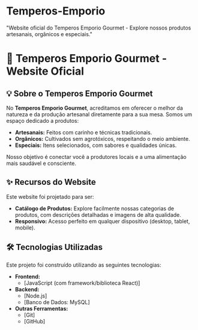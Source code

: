 # Temperos-Emporio
"Website oficial do Temperos Emporio Gourmet - Explore nossos produtos artesanais, orgânicos e especiais."

# 🌿 Temperos Emporio Gourmet - Website Oficial

## 💡 Sobre o Temperos Emporio Gourmet

No **Temperos Emporio Gourmet**, acreditamos em oferecer o melhor da natureza e da produção artesanal diretamente para a sua mesa. Somos um espaço dedicado a produtos:

* **Artesanais:** Feitos com carinho e técnicas tradicionais.
* **Orgânicos:** Cultivados sem agrotóxicos, respeitando o meio ambiente.
* **Especiais:** Itens selecionados, com sabores e qualidades únicas.

Nosso objetivo é conectar você a produtores locais e a uma alimentação mais saudável e consciente.

## ✨ Recursos do Website

Este website foi projetado para ser:

* **Catálogo de Produtos:** Explore facilmente nossas categorias de produtos, com descrições detalhadas e imagens de alta qualidade.
* **Responsivo:** Acesso perfeito em qualquer dispositivo (desktop, tablet, mobile).

## 🛠️ Tecnologias Utilizadas

Este projeto foi construído utilizando as seguintes tecnologias:

* **Frontend:**
    * [JavaScript (com framework/biblioteca React)]
* **Backend:**
    * [Node.js]
    * [Banco de Dados: MySQL]
* **Outras Ferramentas:**
    * [Git]
    * [GitHub]

